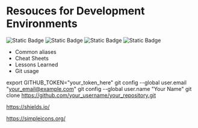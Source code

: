 # Resouces for Development Environments

![Static Badge](https://img.shields.io/badge/Python-black?style=for-the-badge&logo=python&logoColor=%23%233776AB&labelColor=black&color=%233776AB)
![Static Badge](https://img.shields.io/badge/Jetson-black?style=for-the-badge&logo=nvidia&logoColor=%2376B900&labelColor=black&color=76B900)
![Static Badge](https://img.shields.io/badge/pytorch-%23EE4C2C?style=for-the-badge&logo=pytorch&logoColor=%23EE4C2C&labelColor=black&color=%23EE4C2C)
![Static Badge](https://img.shields.io/badge/opencv-%235C3EE8?style=for-the-badge&logo=opencv&logoColor=%235C3EE8&labelColor=black&color=%235C3EE8)

+ Common aliases
+ Cheat Sheets
+ Lessons Learned
+ Git usage

export GITHUB_TOKEN="your_token_here"
git config --global user.email "your_email@example.com"
git config --global user.name "Your Name"
git clone https://github.com/your_username/your_repository.git

https://shields.io/

https://simpleicons.org/
